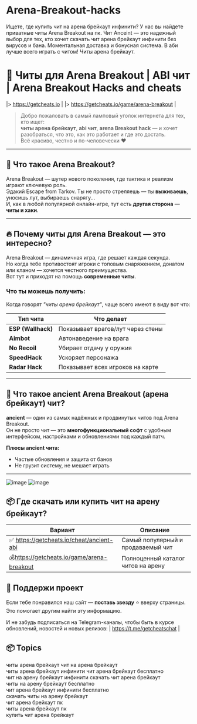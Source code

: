 # Arena-Breakout-hacks
Ищете, где купить чит на арена брейкаут инфинити? У нас вы найдете приватные читы Arena Breakout на пк. Чит Anceint — это надежный выбор для тех, кто хочет скачать чит арена брейкаут инфинити без вирусов и бана. Моментальная доставка и бонусная система. В аби лучше всего играть с читом! Читы арена брейкаут.
# 🎯 Читы для Arena Breakout | ABI чит | Arena Breakout Hacks and cheats 

|> https://getcheats.io |
|> https://getcheats.io/game/arena-breakout |

> Добро пожаловать в самый ламповый уголок интернета для тех, кто ищет:  
> **читы арена брейкаут**, **abi чит**, **arena Breakout hack** — и хочет разобраться, что это, как это работает и где это достать.  
> Всё красиво, честно и по-человечески ❤️
---

## 🧩 Что такое Arena Breakout?

Arena Breakout — шутер нового поколения, где тактика и реализм играют ключевую роль.  
Эдакий Escape from Tarkov. Ты не просто стреляешь — ты **выживаешь**, уносишь лут, выбираешь снарягу...  
И, как в любой популярной онлайн-игре, тут есть **другая сторона** — **читы и хаки**.

---

## 🔥 Почему читы для Arena Breakout — это интересно?

Arena Breakout — динамичная игра, где решает каждая секунда.  
Но когда тебе противостоят игроки с топовым снаряжением, донатом или кланом — хочется честного преимущества.  
Вот тут и приходят на помощь **современные читы**.

### Что ты можешь получить:
Когда говорят *"читы арена брейкаут"*, чаще всего имеют в виду вот что:

| Тип чита       | Что делает                                 |
|----------------|---------------------------------------------|
| **ESP (Wallhack)** | Показывает врагов/лут через стены         |
| **Aimbot**        | Автонаведение на врага                     |
| **No Recoil**     | Убирает отдачу у оружия                    |
| **SpeedHack**     | Ускоряет персонажа                         |
| **Radar Hack**    | Показывает всех игроков на карте           |

---

## 🚀 Что такое ancient Arena Breakout (арена брейкаут) чит?

**ancient** — один из самых надёжных и продвинутых читов под Arena Breakout.  
Он не просто чит — это **многофункциональный софт** с удобным интерфейсом, настройками и обновлениями под каждый патч.

**Плюсы ancient чита:**
- Частые обновления и защита от банов
- Не грузит систему, не мешает играть
---

![image](https://github.com/user-attachments/assets/bfd39584-1425-412d-bd21-f68288f228e6)
![image](https://github.com/user-attachments/assets/90f74527-950d-444c-bd74-90cded337a3f)



## 📦 Где скачать или купить чит на арену брейкаут?

| Вариант         | Описание                           |
|------------------|-------------------------------------|
| ✅ https://getcheats.io/cheat/ancient-abi | Самый популярный и продаваемый чит            |
| 💰https://getcheats.io/game/arena-breakout| Полноценный каталог читов на арену            |

## 🤝 Поддержи проект

Если тебе понравился наш сайт — **поставь звезду** ⭐ вверху страницы.  
Это помогает другим найти эту информацию.

И не забудь подписаться на Telegram-каналы, чтобы быть в курсе обновлений, новостей и новых релизов:
| https://t.me/getcheatschat  |


## 📦 Topics
читы арена брейкаут	чит на арена брейкаут	
читы арена брейкаут инфинити 
чит арена брейкаут бесплатно	
чит на арену брейкаут инфинити
скачать чит арена брейкаут	
читы на арену брейкаут бесплатно	
чит арена брейкаут инфинити бесплатно	
скачать читы на арену брейкаут	
чит арена брейкаут пк	
читы арена брейкаут пк	
купить чит арена брейкаут
